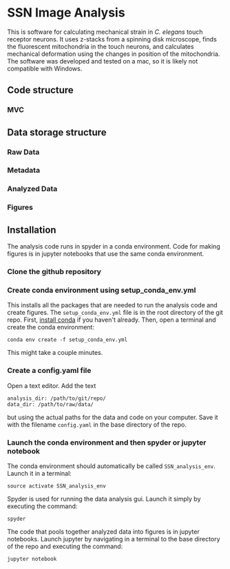 # SSN Image Analysis

This is software for calculating mechanical strain in *C. elegans* touch receptor neurons. It uses z-stacks from a spinning disk microscope, finds the fluorescent mitochondria in the touch neurons, and calculates mechanical deformation using the changes in position of the mitochondria. The software was developed and tested on a mac, so it is likely not compatible with Windows.

## Code structure
### MVC

## Data storage structure
### Raw Data
### Metadata
### Analyzed Data
### Figures

## Installation 

The analysis code runs in spyder in a conda environment. Code for making figures is in jupyter notebooks that use the same conda environment.

### Clone the github repository

### Create conda environment using setup_conda_env.yml
This installs all the packages that are needed to run the analysis code and create figures. The `setup_conda_env.yml` file is in the root directory of the git repo. First, [install conda](https://docs.conda.io/projects/conda/en/latest/user-guide/install/index.html) if you haven't already. Then, open a terminal and create the conda environment:
```
conda env create -f setup_conda_env.yml
```
This might take a couple minutes.

### Create a config.yaml file

Open a text editor. Add the text
```
analysis_dir: /path/to/git/repo/
data_dir: /path/to/raw/data/
```
but using the actual paths for the data and code on your computer. Save it with the filename `config.yaml` in the base directory of the repo.

### Launch the conda environment and then spyder or jupyter notebook
The conda environment should automatically be called `SSN_analysis_env`. Launch it in a terminal:
```
source activate SSN_analysis_env
```

Spyder is used for running the data analysis gui. Launch it simply by executing the command:
```
spyder
```

The code that pools together analyzed data into figures is in jupyter notebooks. Launch jupyter by navigating in a terminal to the base directory of the repo and executing the command:
```
jupyter notebook
```

<!---

# Dependencies - probably don't need this because I have env.yml file
## Managed with conda
- tkinter
- glob
- matplotlib
- numpy
- yaml
- warnings
- pandas
- scipy
- math
- pathlib
- time
- pims
- os
- datetime
- typing
- nd2reader
- spread
- oauth2client
- pandastable
- fast_histogram

## Direct from github
- trackpy

-->

